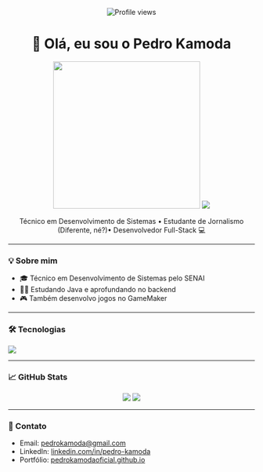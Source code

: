 <p align="center">
  <img src="https://komarev.com/ghpvc/?username=pedro-kamoda&style=flat-square" alt="Profile views" />
</p>

<h1 align="center">👋 Olá, eu sou o Pedro Kamoda</h1>
<p align="center">
<img src="https://media.giphy.com/media/qgQUggAC3Pfv687qPC/giphy.gif" width="300">
<img src="https://img.shields.io/bundlephobia/:format/:packageName">
</p>

<p align="center">
  Técnico em Desenvolvimento de Sistemas • Estudante de Jornalismo (Diferente, né?)• Desenvolvedor Full-Stack  💻
</p>

---

### 💡 Sobre mim

- 🎓 Técnico em Desenvolvimento de Sistemas pelo SENAI
- 🧑‍💻 Estudando Java e aprofundando no backend
- 🎮 Também desenvolvo jogos no GameMaker

---

### 🛠️ Tecnologias

<p>
  <img src="https://skillicons.dev/icons?i=html,css,js,react,nodejs,Java,c#" />
</p>

---

### 📈 GitHub Stats

<p align="center">
  <img src="https://github-readme-stats.vercel.app/api?username=pedrokamodaoficial&show_icons=true" />

  <img src="https://streak-stats.demolab.com?user=pedro-kamoda&theme=dark" />
</p>

---

### 🔗 Contato

- Email: [pedrokamoda@gmail.com](mailto:pedrokamoda@gmail.com)
- LinkedIn: [linkedin.com/in/pedro-kamoda](https://www.linkedin.com/in/pedro-kamoda-522155204/)
- Portfólio: [pedrokamodaoficial.github.io](https://pedrokamodaoficial.github.io)
